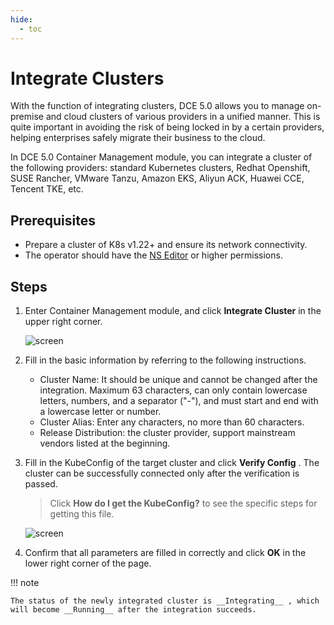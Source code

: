 ```yaml
---
hide:
  - toc
---
```


# Integrate Clusters

With the function of integrating clusters, DCE 5.0 allows you to manage on-premise and cloud clusters of various providers in a unified manner. This is quite important in avoiding the risk of being locked in by a certain providers, helping enterprises safely migrate their business to the cloud.

In DCE 5.0 Container Management module, you can integrate a cluster of the following providers: standard Kubernetes clusters, Redhat Openshift, SUSE Rancher, VMware Tanzu, Amazon EKS, Aliyun ACK, Huawei CCE, Tencent TKE, etc.

## Prerequisites

- Prepare a cluster of K8s v1.22+ and ensure its network connectivity.
- The operator should have the [NS Editor](../permissions/permission-brief.md) or higher permissions.

## Steps

1. Enter Container Management module, and click __Integrate Cluster__ in the upper right corner.

    ![screen](https://docs.daocloud.io/daocloud-docs-images/docs/en/docs/kpanda/images/cluster-integrate01.png)

2. Fill in the basic information by referring to the following instructions.

    - Cluster Name: It should be unique and cannot be changed after the integration. Maximum 63 characters, can only contain lowercase letters, numbers, and a separator ("-"), and must start and end with a lowercase letter or number.
    - Cluster Alias: Enter any characters, no more than 60 characters.
    - Release Distribution: the cluster provider, support mainstream vendors listed at the beginning.

3. Fill in the KubeConfig of the target cluster and click __Verify Config__ . The cluster can be successfully connected only after the verification is passed.

    > Click __How do I get the KubeConfig?__ to see the specific steps for getting this file.

    ![screen](https://docs.daocloud.io/daocloud-docs-images/docs/en/docs/kpanda/images/cluster-integrate03.png)

4. Confirm that all parameters are filled in correctly and click __OK__ in the lower right corner of the page.

!!! note

    The status of the newly integrated cluster is __Integrating__ , which will become __Running__ after the integration succeeds.

